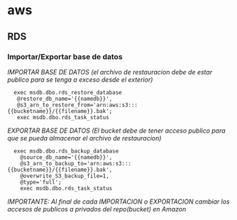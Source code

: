 # aws

## RDS
  ### Importar/Exportar base de datos
  *IMPORTAR BASE DE DATOS  (el archivo de restauracion debe de estar publico para se tenga a exceso desde el exterior)*

  ```[sql]
    exec msdb.dbo.rds_restore_database
     @restore_db_name='{{namedb}}',
     @s3_arn_to_restore_from='arn:aws:s3:::{{bucketname}}/{{filename}}.bak';
     exec msdb.dbo.rds_task_status
  ```
    
  *EXPORTAR BASE DE DATOS  (El bucket debe de tener acceso publico para que se pueda almacenar el archivo de restauracion)*
    
  ```[sql]
    exec msdb.dbo.rds_backup_database
      @source_db_name='{{namedb}}',
      @s3_arn_to_backup_to='arn:aws:s3:::{{bucketname}}/{{filename}}.bak',
      @overwrite_S3_backup_file=1,
      @type='full';
      exec msdb.dbo.rds_task_status
  ```
  
*IMPORTANTE: Al final de cada IMPORTACION o EXPORTACION cambiar los accesos de publicos a privados del repo(bucket) en Amazon*

